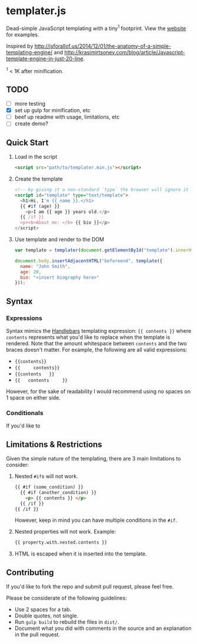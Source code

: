 # templater.js
Dead-simple JavaScript templating with a tiny<sup>1</sup> footprint. View the [website][homepage] for examples.

Inspired by http://jsforallof.us/2014/12/01/the-anatomy-of-a-simple-templating-engine/ and http://krasimirtsonev.com/blog/article/Javascript-template-engine-in-just-20-line.

<sup>1</sup> < 1K after minification.

## TODO

- [ ] more testing
- [x] set up gulp for minification, etc
- [ ] beef up readme with usage, limitations, etc
- [ ] create demo?

## Quick Start

1. Load in the script

    ```html
    <script src="path/to/templater.min.js"></script>
    ```

2. Create the template

    ```html
    <!-- by giving it a non-standard `type` the browser will ignore it -->
    <script id="template" type="text/template">
      <h1>Hi, I'm {{ name }}.</h1>
      {{ #if (age) }}
        <p>I am {{ age }} years old.</p>
      {{ /if }}
      <p><b>About me: </b> {{ bio }}</p>
    </script>
    ```

3. Use template and render to the DOM

    ```javascript
    var template = templater(document.getElementById("template").innerHTML);

    document.body.insertAdjacentHTML("beforeend", template({
      name: "John Smith",
      age: 20,
      bio: "<insert biography here>"
    }));
    ```

## Syntax

### Expressions

Syntax mimics the [Handlebars][handlebars] templating expression: `{{ contents }}` where `contents` represents what you'd like to replace when the template is rendered. Note that the amount whitespace between `contents` and the two braces doesn't matter. For example, the following are all valid expressions:
- `{{contents}}`
- `{{     contents}}`
- `{{contents   }}`
- `{{   contents     }}`

However, for the sake of readability I would recommend using no spaces on 1 space on either side.

### Conditionals

If you'd like to 

## Limitations & Restrictions

Given the simple nature of the templating, there are 3 main limitations to consider:

1. Nested `#if`s will not work. 

    ```html
    {{ #if (some_condition) }}
      {{ #if (another_condition) }}
        <p> {{ contents }} </p>
      {{ /if }}
    {{ /if }}
    ```

    However, keep in mind you can have multiple conditions in the `#if`.

2. Nested properties will not work. Example:

    ```html
    {{ property.with.nested.contents }}
    ```

3. HTML is escaped when it is inserted into the template.

## Contributing

If you'd like to fork the repo and submit pull request, please feel free.

Please be considerate of the following guidelines:
- Use 2 spaces for a tab.
- Double quotes, not single.
- Run `gulp build` to rebuild the files in `dist/`. 
- Document what you did with comments in the source and an explanation in the pull request.

[handlebars]: http://handlebarsjs.com/
[homepage]: http://pinjasaur.github.io/templater.js/